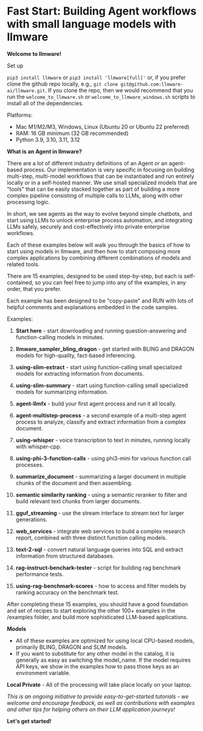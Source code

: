 

Fast Start: Building Agent workflows with small language models with llmware  
===============

**Welcome to llmware!**    

Set up  

`pip3 install llmware` or `pip3 install 'llmware[full]'` or, if you prefer clone the github repo locally, e.g., `git clone git@github.com:llmware-ai/llmware.git`.  If you clone the repo, then we would recommend that you run the `welcome_to_llmware.sh` or `welcome_to_llmware_windows.sh` scripts to install all of the dependencies.    

Platforms:  
- Mac M1/M2/M3, Windows, Linux (Ubuntu 20 or Ubuntu 22 preferred)  
- RAM: 16 GB minimum  (32 GB recommended)  
- Python 3.9, 3.10, 3.11, 3.12 

**What is an Agent in llmware?**  

There are a lot of different industry definitions of an Agent or an agent-based process.   Our implementation is very specific in focusing on building multi-step, multi-model workflows that can be instantiated and run entirely locally or in a self-hosted manner.   We use small specialized models that are "tools" that can be easily stacked together as part of building a more complex pipeline consisting of multiple calls to LLMs, along with other processing logic.  

In short, we see agents as the way to evolve beyond simple chatbots, and start using LLMs to unlock enterprise process automation, and integrating LLMs safely, securely and cost-effectively into private enterprise workflows.    

Each of these examples below will walk you through the basics of how to start using models in llmware, and then how to start composing more complex applications by combining different combinations of models and related tools.

There are 15 examples, designed to be used step-by-step, but each is self-contained, so you can feel free to jump into any of the examples, in any order, that you prefer.  

Each example has been designed to be "copy-paste" and RUN with lots of helpful comments and explanations embedded in the code samples.  

Examples:  

1.  **Start here** - start downloading and running question-answering and function-calling models in minutes.   

2.  **llmware_sampler_bling_dragon** - get started with BLING and DRAGON models for high-quality, fact-based inferencing.  

3.  **using-slim-extract** - start using function-calling small specialized models for extracting information from documents.  

4.  **using-slim-summary** - start using function-calling small specialized models for summarizing information.  

5.  **agent-llmfx** - build your first agent process and run it all locally.   

6.  **agent-multistep-process** - a second example of a multi-step agent process to analyze, classify and extract information from a complex document.  

7.  **using-whisper** - voice transcription to text in minutes, running locally with whisper-cpp.  

8.  **using-phi-3-function-calls** - using phi3-mini for various function call processes.  

9.  **summarize_document** - summarizing a larger document in multiple chunks of the document and then assembling.  

10.  **semantic similarity ranking** - using a semantic reranker to filter and build relevant text chunks from larger documents.  

11.  **gguf_streaming** - use the stream interface to stream text for larger generations.  

12.  **web_services** - integrate web services to build a complex research report, combined with three distinct function calling models.  

13.  **text-2-sql** - convert natural language queries into SQL and extract information from structured databases.  

14.  **rag-instruct-benchark-tester** - script for building rag benchmark performance tests.  

15.  **using-rag-benchmark-scores** - how to access and filter models by ranking accuracy on the benchmark test.    


After completing these 15 examples, you should have a good foundation and set of recipes to start 
exploring the other 100+ examples in the /examples folder, and build more sophisticated 
LLM-based applications.  

**Models**  
  - All of these examples are optimized for using local CPU-based models, primarily BLING, DRAGON and SLIM models.   
  - If you want to substitute for any other model in the catalog, it is generally as easy as 
    switching the model_name.  If the model requires API keys, we show in the examples how to pass those keys as an
    environment variable.  

**Local Private**
    - All of the processing will take place locally on your laptop.

*This is an ongoing initiative to provide easy-to-get-started tutorials - we welcome and encourage feedback, as well
as contributions with examples and other tips for helping others on their LLM application journeys!*  

**Let's get started!**


